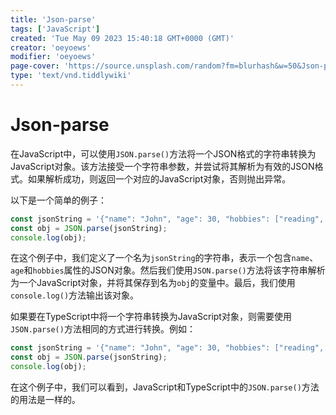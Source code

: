```yaml
---
title: 'Json-parse'
tags: ['JavaScript']
created: 'Tue May 09 2023 15:40:18 GMT+0000 (GMT)'
creator: 'oeyoews'
modifier: 'oeyoews'
page-cover: 'https://source.unsplash.com/random?fm=blurhash&w=50&Json-parse'
type: 'text/vnd.tiddlywiki'
---
```


# Json-parse

在JavaScript中，可以使用`JSON.parse()`方法将一个JSON格式的字符串转换为JavaScript对象。该方法接受一个字符串参数，并尝试将其解析为有效的JSON格式。如果解析成功，则返回一个对应的JavaScript对象，否则抛出异常。

以下是一个简单的例子：

```javascript
const jsonString = '{"name": "John", "age": 30, "hobbies": ["reading", "traveling"]}';
const obj = JSON.parse(jsonString);
console.log(obj);
```

在这个例子中，我们定义了一个名为`jsonString`的字符串，表示一个包含`name`、`age`和`hobbies`属性的JSON对象。然后我们使用`JSON.parse()`方法将该字符串解析为一个JavaScript对象，并将其保存到名为`obj`的变量中。最后，我们使用`console.log()`方法输出该对象。

如果要在TypeScript中将一个字符串转换为JavaScript对象，则需要使用`JSON.parse()`方法相同的方式进行转换。例如：

```typescript
const jsonString = '{"name": "John", "age": 30, "hobbies": ["reading", "traveling"]}';
const obj = JSON.parse(jsonString);
console.log(obj);
```

在这个例子中，我们可以看到，JavaScript和TypeScript中的`JSON.parse()`方法的用法是一样的。
